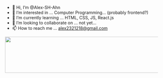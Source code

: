 - 👋 Hi, I’m @Alex-SH-Ahn
- 👀 I’m interested in ... Computer Programming... (probably frontend?)
- 🌱 I’m currently learning ... HTML, CSS, JS, React.js
- 💞️ I’m looking to collaborate on ... not yet...
- 📫 How to reach me ... alex2321218@gmail.com

<!---
Alex-SH-Ahn/Alex-SH-Ahn is a ✨ special ✨ repository because its `README.md` (this file) appears on your GitHub profile.
You can click the Preview link to take a look at your changes.
--->

<a href="https://github.com/devxb/gitanimals">
  <img src="https://render.gitanimals.org/lines/{Alex-SH-Ahn}?pet-id=1" width="1000" height="120"/>
</a>
